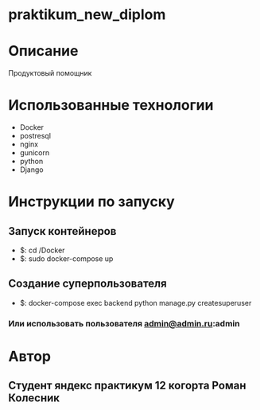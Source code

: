 # praktikum_new_diplom

# Описание
Продуктовый помощник

# Использованные технологии
- Docker
- postresql
- nginx
- gunicorn
- python
- Django

# Инструкции по запуску
## Запуск контейнеров
- $: cd /Docker
- $: sudo docker-compose up

## Создание суперпользователя
- $: docker-compose exec backend python manage.py createsuperuser
### Или использовать пользователя admin@admin.ru:admin

# Автор
## Студент яндекс практикум 12 когорта Роман Колесник